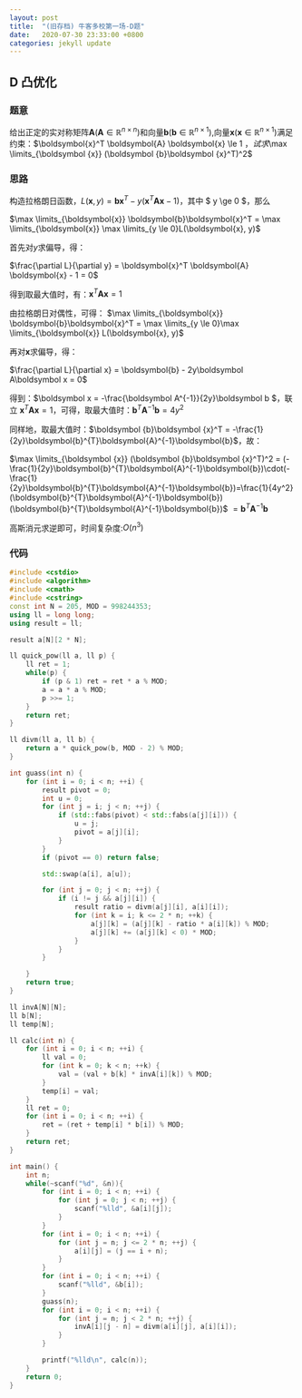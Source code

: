 ```yaml
---
layout: post
title:  "(旧存档) 牛客多校第一场-D题"
date:   2020-07-30 23:33:00 +0800
categories: jekyll update
---
```

## D 凸优化

### 题意

给出正定的实对称矩阵$\boldsymbol{A} (\boldsymbol{A}\in \mathbb{R}^{n\times n})$和向量$\boldsymbol{b}(\boldsymbol{b} \in \mathbb{R}^{n\times 1})$,向量$\boldsymbol{x} (\boldsymbol{x} \in \mathbb{R}^{n\times 1})$满足约束：$\boldsymbol{x}^T \boldsymbol{A} \boldsymbol{x} \le 1 $，试求$\max \limits_{\boldsymbol {x}} (\boldsymbol {b}\boldsymbol {x}^T)^2$

### 思路

构造拉格朗日函数，$L(\boldsymbol{x}, y) = \boldsymbol{b}\boldsymbol{x}^T - y(\boldsymbol{x}^T \boldsymbol{A} \boldsymbol{x} - 1)$，其中 $ y \ge 0 $，那么

$\max \limits_{\boldsymbol{x}} \boldsymbol{b}\boldsymbol{x}^T = \max \limits_{\boldsymbol{x}} \max \limits_{y \le 0}L(\boldsymbol{x}, y)$

首先对$y$求偏导，得：

$\frac{\partial L}{\partial y} = \boldsymbol{x}^T \boldsymbol{A} \boldsymbol{x} - 1 = 0$

得到取最大值时，有：$\boldsymbol{x}^T \boldsymbol{A} \boldsymbol{x} = 1$

由拉格朗日对偶性，可得：
$\max \limits_{\boldsymbol{x}} \boldsymbol{b}\boldsymbol{x}^T = \max \limits_{y \le 0}\max \limits_{\boldsymbol{x}} L(\boldsymbol{x}, y)$

再对$\boldsymbol x$求偏导，得：

$\frac{\partial L}{\partial x} = \boldsymbol{b} - 2y\boldsymbol A\boldsymbol x = 0$

得到：$\boldsymbol x = -\frac{\boldsymbol A^{-1}}{2y}\boldsymbol b $，联立 $\boldsymbol{x}^T \boldsymbol{A} \boldsymbol{x} = 1$，可得，取最大值时：$\boldsymbol{b}^{T}\boldsymbol{A}^{-1}\boldsymbol{b}=4y^2$

同样地，取最大值时：$\boldsymbol {b}\boldsymbol {x}^T = -\frac{1}{2y}\boldsymbol{b}^{T}\boldsymbol{A}^{-1}\boldsymbol{b}$，故：

$\max \limits_{\boldsymbol {x}} (\boldsymbol {b}\boldsymbol {x}^T)^2 =  (-\frac{1}{2y}\boldsymbol{b}^{T}\boldsymbol{A}^{-1}\boldsymbol{b})\cdot(-\frac{1}{2y}\boldsymbol{b}^{T}\boldsymbol{A}^{-1}\boldsymbol{b})=\frac{1}{4y^2}(\boldsymbol{b}^{T}\boldsymbol{A}^{-1}\boldsymbol{b})(\boldsymbol{b}^{T}\boldsymbol{A}^{-1}\boldsymbol{b})$
$= \boldsymbol{b}^{T}\boldsymbol{A}^{-1}\boldsymbol{b}$

高斯消元求逆即可，时间复杂度:$O(n^3)$

### 代码

```c++
#include <cstdio>
#include <algorithm>
#include <cmath>
#include <cstring>
const int N = 205, MOD = 998244353;
using ll = long long;
using result = ll;

result a[N][2 * N];

ll quick_pow(ll a, ll p) {
    ll ret = 1;
    while(p) {
        if (p & 1) ret = ret * a % MOD;
        a = a * a % MOD;
        p >>= 1;
    }
    return ret;
}

ll divm(ll a, ll b) {
    return a * quick_pow(b, MOD - 2) % MOD;
}

int guass(int n) {
    for (int i = 0; i < n; ++i) {
        result pivot = 0;
        int u = 0;
        for (int j = i; j < n; ++j) {
            if (std::fabs(pivot) < std::fabs(a[j][i])) {
                u = j;
                pivot = a[j][i];
            }
        }
        if (pivot == 0) return false;

        std::swap(a[i], a[u]);

        for (int j = 0; j < n; ++j) {
            if (i != j && a[j][i]) {
                result ratio = divm(a[j][i], a[i][i]);
                for (int k = i; k <= 2 * n; ++k) {
                    a[j][k] = (a[j][k] - ratio * a[i][k]) % MOD;
                    a[j][k] += (a[j][k] < 0) * MOD;
                }
            }
        }

    }
    return true;
}

ll invA[N][N];
ll b[N];
ll temp[N];

ll calc(int n) {
    for (int i = 0; i < n; ++i) {
        ll val = 0;
        for (int k = 0; k < n; ++k) {
            val = (val + b[k] * invA[i][k]) % MOD;
        }
        temp[i] = val;
    }
    ll ret = 0;
    for (int i = 0; i < n; ++i) {
        ret = (ret + temp[i] * b[i]) % MOD;
    }
    return ret;
}

int main() {
    int n;
    while(~scanf("%d", &n)){
        for (int i = 0; i < n; ++i) {
            for (int j = 0; j < n; ++j) {
                scanf("%lld", &a[i][j]);
            }
        }
        for (int i = 0; i < n; ++i) {
            for (int j = n; j <= 2 * n; ++j) {
                a[i][j] = (j == i + n);
            }
        }
        for (int i = 0; i < n; ++i) {
            scanf("%lld", &b[i]);
        }
        guass(n);
        for (int i = 0; i < n; ++i) {
            for (int j = n; j < 2 * n; ++j) {
                invA[i][j - n] = divm(a[i][j], a[i][i]);
            }
        }

        printf("%lld\n", calc(n));
    }
    return 0;
}
```
